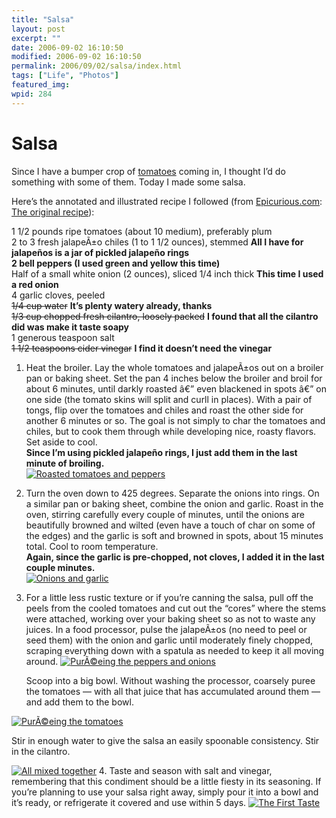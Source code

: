 ```yaml
---
title: "Salsa"
layout: post
excerpt: ""
date: 2006-09-02 16:10:50
modified: 2006-09-02 16:10:50
permalink: 2006/09/02/salsa/index.html
tags: ["Life", "Photos"]
featured_img: 
wpid: 284
---
```


# Salsa

Since I have a bumper crop of [tomatoes](http://www.patrickjohanneson.com/deardiary/2006/08/31/13-things-to-do-with-tomatoes/) coming in, I thought I’d do something with some of them. Today I made some salsa.

  
Here’s the annotated and illustrated recipe I followed (from [Epicurious.com](http://www.epicurious.com/): [The original recipe](http://www.epicurious.com/recipes/recipe_views/views/105450)):

1 1/2 pounds ripe tomatoes (about 10 medium), preferably plum  
2 to 3 fresh jalapeÃ±o chiles (1 to 1 1/2 ounces), stemmed **All I have for jalapeños is a jar of pickled jalapeño rings**  
**2 bell peppers (I used green and yellow this time)**  
Half of a small white onion (2 ounces), sliced 1/4 inch thick **This time I used a red onion**  
4 garlic cloves, peeled  
<s>1/4 cup water</s> **It’s plenty watery already, thanks**  
<s>1/3 cup chopped fresh cilantro, loosely packed</s> **I found that all the cilantro did was make it taste soapy**  
1 generous teaspoon salt  
<s>1 1/2 teaspoons cider vinegar</s> **I find it doesn’t need the vinegar**

1. Heat the broiler. Lay the whole tomatoes and jalapeÃ±os out on a broiler pan or baking sheet. Set the pan 4 inches below the broiler and broil for about 6 minutes, until darkly roasted â€” even blackened in spots â€” on one side (the tomato skins will split and curll in places). With a pair of tongs, flip over the tomatoes and chiles and roast the other side for another 6 minutes or so. The goal is not simply to char the tomatoes and chiles, but to cook them through while developing nice, roasty flavors. Set aside to cool.  
  **Since I’m using pickled jalapeño rings, I just add them in the last minute of broiling.**  
  [![Roasted tomatoes and peppers](http://static.flickr.com/80/231867143_0c135b9b3a_m.jpg)](http://www.flickr.com/photos/pj/231867143)
2. Turn the oven down to 425 degrees. Separate the onions into rings. On a similar pan or baking sheet, combine the onion and garlic. Roast in the oven, stirring carefully every couple of minutes, until the onions are beautifully browned and wilted (even have a touch of char on some of the edges) and the garlic is soft and browned in spots, about 15 minutes total. Cool to room temperature.  
  **Again, since the garlic is pre-chopped, not cloves, I added it in the last couple minutes.**  
  [![Onions and garlic](http://static.flickr.com/83/231867210_4307cb915d_m.jpg)](http://www.flickr.com/photos/pj/231867210)
3. For a little less rustic texture or if you’re canning the salsa, pull off the peels from the cooled tomatoes and cut out the “cores” where the stems were attached, working over your baking sheet so as not to waste any juices. In a food processor, pulse the jalapeÃ±os (no need to peel or seed them) with the onion and garlic until moderately finely chopped, scraping everything down with a spatula as needed to keep it all moving around. [![PurÃ©eing the peppers and onions](http://static.flickr.com/82/231867326_adbcd63798_m.jpg)](http://www.flickr.com/photos/pj/231867326)
  
   Scoop into a big bowl. Without washing the processor, coarsely puree the tomatoes — with all that juice that has accumulated around them — and add them to the bowl.
  
  [![PurÃ©eing the tomatoes](http://static.flickr.com/95/231867385_843a6734ac_m.jpg)](http://www.flickr.com/photos/pj/231867385)
  
  Stir in enough water to give the salsa an easily spoonable consistency. Stir in the cilantro.
  
  [![All mixed together](http://static.flickr.com/88/231867460_af732ea72f_m.jpg)](http://www.flickr.com/photos/pj/231867460)
4. Taste and season with salt and vinegar, remembering that this condiment should be a little fiesty in its seasoning. If you’re planning to use your salsa right away, simply pour it into a bowl and it’s ready, or refrigerate it covered and use within 5 days. [![The First Taste](http://static.flickr.com/89/231867514_def0a3c4ea_m.jpg)](http://www.flickr.com/photos/pj/231867514)